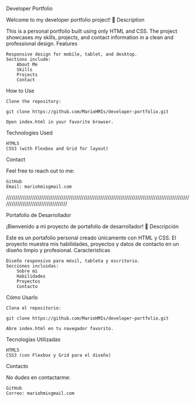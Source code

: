 Developer Portfolio

Welcome to my developer portfolio project! 🚀
Description

This is a personal portfolio built using only HTML and CSS. The project showcases my skills, projects, and contact information in a clean and professional design.
Features

    Responsive design for mobile, tablet, and desktop.
    Sections include:
        About Me
        Skills
        Projects
        Contact

How to Use

    Clone the repository:

    git clone https://github.com/MarioHMIs/developer-portfolio.git

    Open index.html in your favorite browser.

Technologies Used

    HTML5
    CSS3 (with Flexbox and Grid for layout)

Contact

Feel free to reach out to me:

    GitHub
    Email: mariohmisgmail.com


////////////////////////////////////////////////////////////////////////////////////////////////////////////////////////////////////

Portafolio de Desarrollador

¡Bienvenido a mi proyecto de portafolio de desarrollador! 🚀
Descripción

Este es un portafolio personal creado únicamente con HTML y CSS. El proyecto muestra mis habilidades, proyectos y datos de contacto en un diseño limpio y profesional.
Características

    Diseño responsivo para móvil, tableta y escritorio.
    Secciones incluidas:
        Sobre mí
        Habilidades
        Proyectos
        Contacto

Cómo Usarlo

    Clona el repositorio:

    git clone https://github.com/MarioHMIs/developer-portfolio.git

    Abre index.html en tu navegador favorito.

Tecnologías Utilizadas

    HTML5
    CSS3 (con Flexbox y Grid para el diseño)

Contacto

No dudes en contactarme:

    GitHub
    Correo: mariohmisgmail.com

